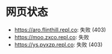 # 网页状态
- https://aro.flinthill.repl.co: 失败 (403)
- https://moo.zxco.repl.co: 失败
- https://ys.pyxzp.repl.co: 失败 (403)
